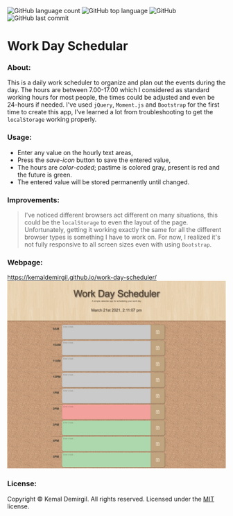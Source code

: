 ![GitHub language count](https://img.shields.io/github/languages/count/kemaldemirgil/work-day-schedular?color=purple&label=Languages)
![GitHub top language](https://img.shields.io/github/languages/top/kemaldemirgil/work-day-schedular?color=red&label=HTML&logo=HTML5)
![GitHub](https://img.shields.io/github/license/kemaldemirgil/work-day-schedular?color=cyan&label=LICENSE)
![GitHub last commit](https://img.shields.io/github/last-commit/kemaldemirgil/work-day-schedular?color=blue&label=Last%20Commit&logo=git)

# Work Day Schedular

### About:
This is a daily work scheduler to organize and plan out the events during the day. The hours are between 7.00-17.00 which I considered as standard working hours for most people, the times could be adjusted and even be 24-hours if needed. I've used `jQuery`, `Moment.js` and `Bootstrap` for the first time to create this app, I've learned a lot from troubleshooting to get the `localStorage` working properly. 

### Usage:
- Enter any value on the hourly text areas,
- Press the *save-icon* button to save the entered value,
- The hours are *color-coded*; pastime is colored gray, present is red and the future is green.
- The entered value will be stored permanently until changed.

### Improvements:
>I've noticed different browsers act different on many situations, this could be the `localStorage` to even the layout of the page. Unfortunately, getting it working exactly the same for all the different browser types is something I have to work on. For now, I realized it's not fully responsive to all screen sizes even with using `Bootstrap`.

### Webpage:
https://kemaldemirgil.github.io/work-day-scheduler/
![work-day-schedular-ss](assets/images/ssWorkDayScheduler.png)

### License:

Copyright © Kemal Demirgil. All rights reserved.
Licensed under the [MIT](https://github.com/kemaldemirgil/work-day-schedular/blob/main/LICENSE) license.
